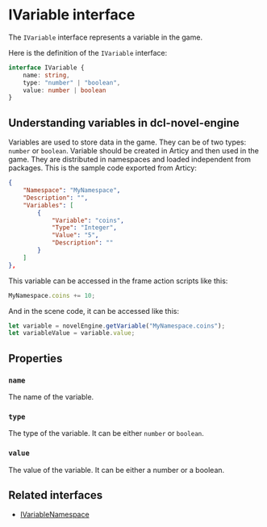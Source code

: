 # IVariable interface

The `IVariable` interface represents a variable in the game.

Here is the definition of the `IVariable` interface:

```typescript
interface IVariable {
    name: string,
    type: "number" | "boolean",
    value: number | boolean
}
```

## Understanding variables in dcl-novel-engine

Variables are used to store data in the game. They can be of two types: `number` or `boolean`. Variable should be created in Articy and then used in the game. They are distributed in namespaces and loaded independent from packages. This is the sample code exported from Articy:

```json
{
    "Namespace": "MyNamespace",
    "Description": "",
    "Variables": [
        {
            "Variable": "coins",
            "Type": "Integer",
            "Value": "5",
            "Description": ""
        }
    ]
},
```

This variable can be accessed in the frame action scripts like this:

```typescript
MyNamespace.coins += 10;
```

And in the scene code, it can be accessed like this:

```typescript
let variable = novelEngine.getVariable("MyNamespace.coins");
let variableValue = variable.value;
```

## Properties

### `name`

The name of the variable.

### `type`

The type of the variable. It can be either `number` or `boolean`.

### `value`

The value of the variable. It can be either a number or a boolean.

## Related interfaces

- [IVariableNamespace](./i-variable-namespace.md)